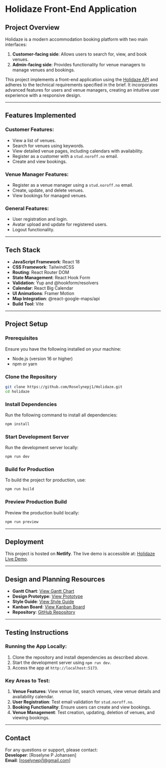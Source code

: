 # Holidaze Front-End Application

## Project Overview

Holidaze is a modern accommodation booking platform with two main interfaces:
1. **Customer-facing side**: Allows users to search for, view, and book venues.
2. **Admin-facing side**: Provides functionality for venue managers to manage venues and bookings.

This project implements a front-end application using the [Holidaze API](https://noroff-api-docs.netlify.app/) and adheres to the technical requirements specified in the brief. It incorporates advanced features for users and venue managers, creating an intuitive user experience with a responsive design.

---

## Features Implemented

### Customer Features:
- View a list of venues.
- Search for venues using keywords.
- View detailed venue pages, including calendars with availability.
- Register as a customer with a `stud.noroff.no` email.
- Create and view bookings.

### Venue Manager Features:
- Register as a venue manager using a `stud.noroff.no` email.
- Create, update, and delete venues.
- View bookings for managed venues.

### General Features:
- User registration and login.
- Avatar upload and update for registered users.
- Logout functionality.

---

## Tech Stack

- **JavaScript Framework**: React 18
- **CSS Framework**: TailwindCSS
- **Routing**: React Router DOM
- **State Management**: React Hook Form
- **Validation**: Yup and @hookform/resolvers
- **Calendar**: React Big Calendar
- **UI Animations**: Framer Motion
- **Map Integration**: @react-google-maps/api 
- **Build Tool**: Vite

---

## Project Setup

### Prerequisites
Ensure you have the following installed on your machine:
- Node.js (version 16 or higher)
- npm or yarn

### Clone the Repository
```bash
git clone https://github.com/Roselynepj1/Holidaze.git
cd holidaze
```

### Install Dependencies
Run the following command to install all dependencies:
```bash
npm install
```

### Start Development Server
Run the development server locally:
```bash
npm run dev
```

### Build for Production
To build the project for production, use:
```bash
npm run build
```

### Preview Production Build
Preview the production build locally:
```bash
npm run preview
```

---

## Deployment
This project is hosted on **Netlify**. The live demo is accessible at: [Holidaze Live Demo](https://holidaze-vacation.netlify.app/).

---

## Design and Planning Resources

- **Gantt Chart**: [View Gantt Chart](#)
- **Design Prototype**: [View Prototype](https://www.figma.com/design/RTxpQI0PV5wj7eb7glKHbK/Holidaze?node-id=0-1&t=yggGVNdgnaeVtBoN-1)
- **Style Guide**: [View Style Guide](#)
- **Kanban Board**: [View Kanban Board](#)
- **Repository**: [GitHub Repository](#)

---

## Testing Instructions
### Running the App Locally:
1. Clone the repository and install dependencies as described above.
2. Start the development server using `npm run dev`.
3. Access the app at `http://localhost:5173`.

### Key Areas to Test:
1. **Venue Features**: View venue list, search venues, view venue details and availability calendar.
2. **User Registration**: Test email validation for `stud.noroff.no`.
3. **Booking Functionality**: Ensure users can create and view bookings.
4. **Venue Management**: Test creation, updating, deletion of venues, and viewing bookings.

---

## Contact
For any questions or support, please contact:  
**Developer**: [Roselyne P Johansen]  
**Email**: [roselynepj1@gmail.com]   